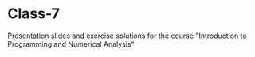 # Class-7
Presentation slides and exercise solutions for the course "Introduction to Programming and Numerical Analysis"

